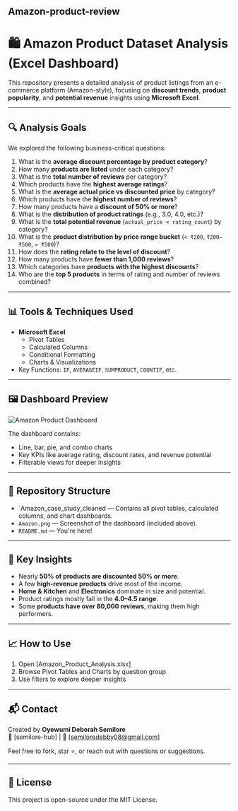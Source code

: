 ## Amazon-product-review

# 🛍️ Amazon Product Dataset Analysis (Excel Dashboard)

This repository presents a detailed analysis of product listings from an e-commerce platform (Amazon-style), focusing on **discount trends**, **product popularity**, and **potential revenue** insights using **Microsoft Excel**.

---

## 🔍 Analysis Goals

We explored the following business-critical questions:

1. What is the **average discount percentage by product category**?
2. How many **products are listed** under each category?
3. What is the **total number of reviews** per category?
4. Which products have the **highest average ratings**?
5. What is the **average actual price vs discounted price** by category?
6. Which products have the **highest number of reviews**?
7. How many products have a **discount of 50% or more**?
8. What is the **distribution of product ratings** (e.g., 3.0, 4.0, etc.)?
9. What is the **total potential revenue** (`actual_price × rating_count`) by category?
10. What is the **product distribution by price range bucket** (`< ₹200`, `₹200–₹500`, `> ₹500`)?
11. How does the **rating relate to the level of discount**?
12. How many products have **fewer than 1,000 reviews**?
13. Which categories have **products with the highest discounts**?
14. Who are the **top 5 products** in terms of rating and number of reviews combined?

---

## 📊 Tools & Techniques Used

- **Microsoft Excel**
  - Pivot Tables
  - Calculated Columns
  - Conditional Formatting
  - Charts & Visualizations
- Key Functions: `IF`, `AVERAGEIF`, `SUMPRODUCT`, `COUNTIF`, etc.

---

## 🖼️ Dashboard Preview

![Amazon Product Dashboard](Amazon.png)

The dashboard contains:
- Line, bar, pie, and combo charts
- Key KPIs like average rating, discount rates, and revenue potential
- Filterable views for deeper insights

---

## 📁 Repository Structure

- `Amazon_case_study_cleaned — Contains all pivot tables, calculated columns, and chart dashboards.
- `Amazon.png` — Screenshot of the dashboard (included above).
- `README.md` — You're here!

---

## 🧠 Key Insights

- Nearly **50% of products are discounted 50% or more**.
- A few **high-revenue products** drive most of the income.
- **Home & Kitchen** and **Electronics** dominate in size and potential.
- Product ratings mostly fall in the **4.0–4.5 range**.
- Some **products have over 80,000 reviews**, making them high performers.

---

## 📈 How to Use

1. Open [Amazon_Product_Analysis.xlsx]
2. Browse Pivot Tables and Charts by question group
3. Use filters to explore deeper insights

---

## 📬 Contact

Created by **Oyewumi Deborah Semilore**  
🔗 [semilore-hub] | 📧 [semiloredebby08@gmail.com]

Feel free to fork, star ⭐️, or reach out with questions or suggestions.

---

## 📄 License

This project is open-source under the MIT License.
